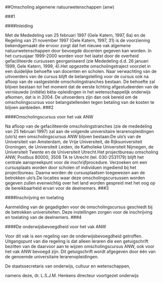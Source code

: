 <meta http-equiv='Content-Type' content='text/html; charset=utf-8' />

##Omscholing algemene natuurwetenschappen (anw)

###1 

####Inleiding

Met de Mededeling van 25 februari 1997 (Gele Katern, 1997, 6a) en de Regeling van 21 november 1997 (Gele Katern, 1997, 31) is de voorziening bekendgemaakt die ervoor zorgt dat het nieuwe vak algemene natuurwetenschappen door bevoegde docenten gegeven kan worden. In het cursusjaar 1999-2000 worden voor het laatst door de overheid gefaciliteerde cursussen georganiseerd (zie Mededeling d.d. 26 januari 1999, Gele Katern, 1999, 4).Het opgezette omscholingstraject voorziet in een duidelijke behoefte van docenten en scholen. Naar verwachting van de uitvoerders van de cursus blijft de belangstelling voor de cursus ook na afloop van de vastgestelde omscholingstranches bestaan. De behoefte zal blijven bestaan tot het moment dat de eerste lichting afgestudeerden van de vernieuwde (initiële) bèta-opleidingen in het wetenschappelijk onderwijs afkomen, dat is in 2004. De uitvoerders zijn dan ook bereid om de omscholingscursus voor belangstellenden tegen betaling van de kosten te blijven aanbieden.
###2 

####Omscholingscursus voor het vak ANW

Na afloop van de gefaciliteerde omscholingstranches (zie de mededeling van 25 februari 1997) zal aan de volgende universitaire lerarenopleidingen (ulo’s) een omscholingscursus ANW blijven bestaan:De ulo’s van de Universiteit van Amsterdam, de Vrije Universiteit, de Rijksuniversiteit Groningen, de Universiteit Leiden, de Katholieke Universiteit Nijmegen, de Universiteit Twente en de Universiteit Utrecht.Het projectbureau omscholing ANW, Postbus 80000, 3508 TA te Utrecht (tel. 030-2531179) blijft het centrale aanspreekpunt voor de inschrijfprocedure. Verzoeken om een cursusplaats worden door scholen of individuen ingediend bij het projectbureau. Daarna worden de cursusplaatsen toegewezen aan de betrokken ulo’s.De locaties waar deze omscholingscursussen worden gegeven zullen evenwichtig over het land worden gespreid met het oog op de bereikbaarheid ervan voor de deelnemers.
###3 

####Inschrijving en toelating

Aanmelding van de gegadigden voor de omscholingscursus geschiedt bij de betrokken universiteiten. Deze instellingen zorgen voor de inschrijving en toelating van de deelnemers.
###4 

####De onderwijsbevoegdheid voor het vak ANW

Voor dit vak is een regeling van de onderwijsbevoegdheid getroffen. Uitgangspunt van die regeling is dat alleen leraren die een getuigschrift bezitten van de daarvoor aan te wijzen omscholingscursus ANW, ook voor het vak ANW bevoegd zijn. Dit getuigschrift wordt afgegeven door één van de genoemde universitaire lerarenopleidingen. 

De 
staatssecretaris van onderwijs, cultuur en wetenschappen, 

namens deze, 
dr. L.S.J.M. Henkens 
directeur voortgezet onderwijs  
